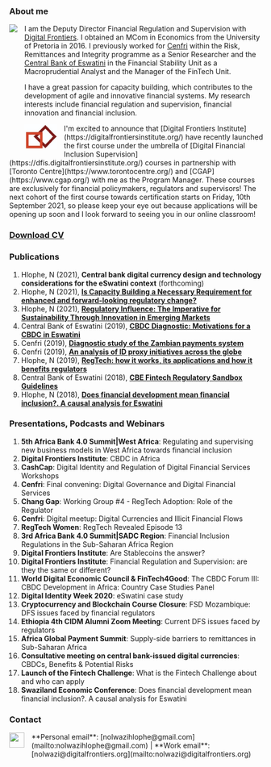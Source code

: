### **About me**
<dl>
<img src="LwaziMabhengu_01.jpg" style="border: 0pt none; margin-bottom: 1em; float: left; margin-right: 1em;" height="200">
<p style="text-align: left;">
</p>
</dl>

I am the Deputy Director Financial Regulation and Supervision with [Digital Frontiers](https://digitalfrontiers.org/). I obtained an MCom in Economics from the University of Pretoria in 2016. I previously worked for [Cenfri](https://cenfri.org/) within the Risk, Remittances and Integrity programme as a Senior Researcher and the [Central Bank of Eswatini](http://www.centralbank.org.sz/) in the Financial Stability Unit as a Macroprudential Analyst and the Manager of the FinTech Unit.



I have a great passion for capacity building, which contributes to the development of agile and innovative financial systems. My research interests include financial regulation and supervision, financial innovation and financial inclusion. 


<dl>
<img src="20210720_063354.jpg" style="border: 0pt none; margin-bottom: 1em; float: left; margin-right: 1em;" height="50">
<p style="text-align: left;">
</p>
</dl>
I'm excited to announce that [Digital Frontiers Institute](https://digitalfrontiersinstitute.org/) have recently launched the first course under the umbrella of [Digital Financial Inclusion Supervision](https://dfis.digitalfrontiersinstitute.org/) courses in partnership with [Toronto Centre](https://www.torontocentre.org/) and [CGAP](https://www.cgap.org/) with me as the Program Manager. These courses are exclusively for financial policymakers, regulators and supervisors! The next cohort of the first course towards certification starts on Friday, 10th September 2021, so please keep your eye out because applications will be opening up soon and I look forward to seeing you in our online classroom!



### [**Download CV**](https://www.dropbox.com/s/adyje70ohuctg09/NolwaziHlophe_CV.pdf?dl=0)


### **Publications**
1. Hlophe, N (2021), **Central bank digital currency design and technology considerations for the eSwatini context** (forthcoming)
2. Hlophe, N (2021), [**Is Capacity Building a Necessary Requirement for enhanced and forward-looking regulatory change?**](https://issuu.com/digitalbankerafrica/docs/digital_banker_africa_spring_2021)
3. Hlophe, N (2021), [**Regulatory Influence: The Imperative for Sustainability Through Innovation in Emerging Markets**](https://regtechafrica.com/regetechafrica-magazine/) 
4. Central Bank of Eswatini (2019), [**CBDC Diagnostic: Motivations for a CBDC in Eswatini**](https://www.centralbank.org.sz/fintech/cbdc/CBE-Cenfri%20CBDC%20Diagnostic_Phase1%20(002).pdf)
5. Cenfri (2019), [**Diagnostic study of the Zambian payments system**](https://cenfri.org/publications/diagnostic-study-of-the-zambian-payments-system/)
6. Cenfri (2019), [**An analysis of ID proxy initiatives across the globe**](https://cenfri.org/publications/an-analysis-of-id-proxy-initiatives-across-the-globe/)
7. Hlophe, N (2019), [**RegTech: how it works, its applications and how it benefits regulators**](https://www.centralbank.org.sz/media/newsletter/docs/CENTRATALK_20180206.pdf)
8. Central Bank of Eswatini (2018), [**CBE Fintech Regulatory Sandbox Guidelines**](https://www.centralbank.org.sz/fintech/sandbox/)
9. Hlophe, N (2018), [**Does financial development mean financial inclusion?. A causal analysis for Eswatini**](https://www.african-review.com/view-paper.php?serial=20191102135807-759399)


### **Presentations, Podcasts and Webinars** 

1. **5th Africa Bank 4.0 Summit|West Africa**: Regulating and supervising new business models in West Africa towards financial inclusion
2. **Digital Frontiers Institute**: CBDC in Africa
3. **CashCap**: Digital Identity and Regulation of Digital Financial Services Workshops
4. **Cenfri**: Final convening: Digital Governance and Digital Financial Services 
5. **Chang Gap**: Working Group #4 - RegTech Adoption: Role of the Regulator
6. **Cenfri**: Digital meetup: Digital Currencies and Illicit Financial Flows
7. **RegTech Women**: RegTech Revealed Episode 13
8. **3rd Africa Bank 4.0 Summit|SADC Region**: Financial Inclusion Regulations in the Sub-Saharan Africa Region
9. **Digital Frontiers Institute**: Are Stablecoins the answer?
10. **Digital Frontiers Institute**: Financial Regulation and Supervision: are they the same or different?
11. **World Digital Economic Council & FinTech4Good**: The CBDC Forum III: CBDC Development in Africa: Country Case Studies Panel
12. **Digital Identity Week 2020**: eSwatini case study
13. **Cryptocurrency and Blockchain Course Closure**: FSD Mozambique: DFS issues faced by financial regulators
14. **Ethiopia 4th CIDM Alumni Zoom Meeting**: Current DFS issues faced by regulators
15. **Africa Global Payment Summit**: Supply-side barriers to remittances in Sub-Saharan Africa
16. **Consultative meeting on central bank-issued digital currencies**: CBDCs, Benefits & Potential Risks
17. **Launch of the Fintech Challenge**: What is the Fintech Challenge about and who can apply
18. **Swaziland Economic Conference**: Does financial development mean financial inclusion?. A causal analysis for Eswatini


### **Contact**
<dl>
<a href="https://www.linkedin.com/in/nolwazi-hlophe"> 
<img src="Linkedin-Circle-SM-Button.png" style="border: 0pt none; margin-bottom: 1em; float: left; margin-right: 1em;" width="30" height="30">
<p style="text-align: left;">
</p>
</a>
</dl>
**Personal email**: [nolwazihlophe@gmail.com](mailto:nolwazihlophe@gmail.com) | **Work email**: [nolwazi@digitalfrontiers.org](mailto:nolwazi@digitalfrontiers.org) 
